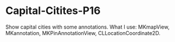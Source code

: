 # Capital-Citites-P16
Show capital cities with some annotations. What I use: MKmapView, MKannotation, MKPinAnnotationView, CLLocationCoordinate2D.
